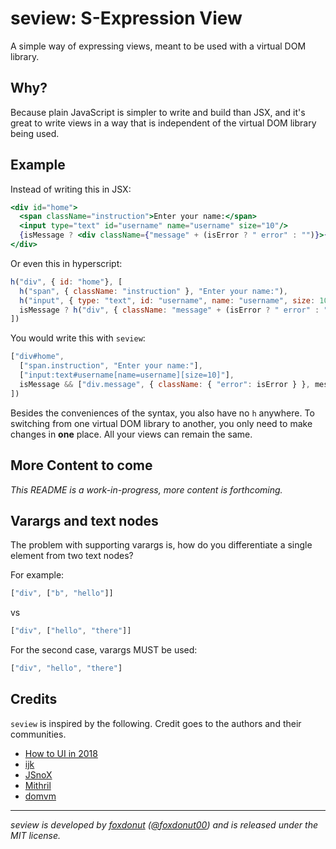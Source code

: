 # seview: S-Expression View

A simple way of expressing views, meant to be used with a virtual DOM library.

## Why?

Because plain JavaScript is simpler to write and build than JSX, and it's great to
write views in a way that is independent of the virtual DOM library being used.

## Example

Instead of writing this in JSX:

```jsx
<div id="home">
  <span className="instruction">Enter your name:</span>
  <input type="text" id="username" name="username" size="10"/>
  {isMessage ? <div className={"message" + (isError ? " error" : "")}>{message}</div> : null}
</div>
```

Or even this in hyperscript:

```javascript
h("div", { id: "home"}, [
  h("span", { className: "instruction" }, "Enter your name:"),
  h("input", { type: "text", id: "username", name: "username", size: 10 }),
  isMessage ? h("div", { className: "message" + (isError ? " error" : "") }, message) : null
])
```

You would write this with `seview`:

```javascript
["div#home",
  ["span.instruction", "Enter your name:"],
  ["input:text#username[name=username][size=10]"],
  isMessage && ["div.message", { className: { "error": isError } }, message]
])
```

Besides the conveniences of the syntax, you also have no `h` anywhere. To switching from one virtual
DOM library to another, you only need to make changes in **one** place. All your views can remain
the same.

## More Content to come

_This README is a work-in-progress, more content is forthcoming._

## Varargs and text nodes

The problem with supporting varargs is, how do you differentiate a single element from two text nodes?

For example:

```js
["div", ["b", "hello"]]
```

vs

```js
["div", ["hello", "there"]]
```

For the second case, varargs MUST be used:

```js
["div", "hello", "there"]
```

## Credits

`seview` is inspired by the following. Credit goes to the authors and their communities.

- [How to UI in 2018](https://medium.com/@thi.ng/how-to-ui-in-2018-ac2ae02acdf3)
- [ijk](https://github.com/lukejacksonn/ijk)
- [JSnoX](https://github.com/af/JSnoX)
- [Mithril](http://mithril.js.org)
- [domvm](https://domvm.github.io/domvm/)

----

_seview is developed by [foxdonut](https://github.com/foxdonut)
([@foxdonut00](http://twitter.com/foxdonut00)) and is released under the MIT license._